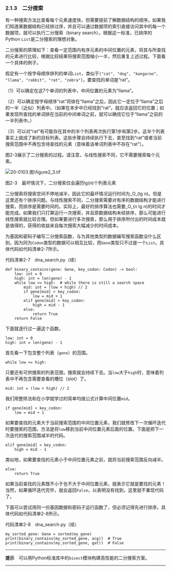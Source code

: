 ### 2.1.3　二分搜索

有一种搜索方法比查看每个元素速度快，但需要提前了解数据结构的顺序。如果我们知道某数据结构已经排过序，并且可以通过数据项的索引直接访问其中的每一个数据项，就可以执行二分搜索（binary search）。根据这一标准，已排序的Python `List`是二分搜索的理想对象。

二分搜索的原理如下：查看一定范围内有序元素的中间位置的元素，将其与所查找的元素进行比较，根据比较结果将搜索范围缩小一半，然后重复上述过程。下面看一个具体的例子。

假定有一个按字母顺序排列的单词`List`，类似于`["cat", "dog", "kangaroo", "llama", "rabbit", "rat", "zebra"]`，要查找的单词是“rat”。

（1）可以确定在这7个单词的列表中，中间位置的元素为“llama”。

（2）可以确定按字母顺序“rat”将排在“llama”之后，因此它一定位于“llama”之后的一半（近似）列表中。（如果在本步中已经找到“rat”，就应该返回它的位置；如果发现所查找的单词排在当前的中间单词之前，就可以确信它位于“llama”之前的一半列表中。）

（3）可以对“rat”有可能存在其中的半个列表再次执行第1步和第2步。这半个列表事实上就成了新的目标列表。这些步骤会持续执行下去，直至找到“rat”或者当前搜索范围中不再包含待查找的元素（意味着该单词列表中不存在“rat”）。

图2-3展示了二分搜索的过程。请注意，与线性搜索不同，它不需要搜索每个元素。

![20-0103 图\figure2_3.tif](../0-Assets/Epubook/算法精粹：经典计算机科学问题的%20Python%20实现%20(David%20Kopec%20[Kopec,%20David])%20(Z-Library)/images/00015.jpeg)

图2-3　最坏情况下，二分搜索仅会遍历lg(_n_)个列表元素

二分搜索将搜索空间不停地减半，因此它的最坏情况运行时间为_O_(lg _n_)。但是这里还有个排序问题。与线性搜索不同，二分搜索需要对有序的数据结构才能进行搜索，而排序是需要时间的。实际上，最好的排序算法也需要_O_(_n_ lg _n_)的时间才能完成。如果我们只打算运行一次搜索，并且原数据结构未经排序，那么可能进行线性搜索就比较合理。但如果要进行多次搜索，那么用于排序所付出的时间成本就是值得的，获得的收益来自每次搜索大幅减少的时间成本。

为基因和密码子编写二分搜索函数，与为其他类型的数据编写搜索函数没什么区别，因为同为`Codon`类型的数据可以相互比较，而`Gene`类型只不过是一个`List`。具体代码如代码清单2-7所示。

代码清单2-7　dna_search.py（续）

```
def binary_contains(gene: Gene, key_codon: Codon) -> bool:
    low: int = 0
    high: int = len(gene) - 1
    while low <= high:  # while there is still a search space
        mid: int = (low + high) // 2
        if gene[mid] < key_codon:
            low = mid + 1
        elif gene[mid] > key_codon:
            high = mid - 1
        else:
            return True
    return False
```

下面就逐行过一遍这个函数。

```
low: int = 0
high: int = len(gene) - 1
```

首先看一下包含整个列表（`gene`）的范围。

```
while low <= high:
```

只要还有可供搜索的列表范围，搜索就会持续下去。当`low`大于`high`时，意味着列表中不再包含需要查看的槽位（slot）了。

```
mid: int = (low + high) // 2
```

我们用整除法和在小学就学过的简单均值公式计算中间位置`mid`。

```
if gene[mid] < key_codon:
    low = mid + 1
```

如果要查找的元素大于当前搜索范围的中间位置元素，我们就修改下一次循环迭代时要搜索的范围，方法是将`low`移到当前中间位置元素后面的位置。下面是把下一次迭代的搜索范围减半的代码。

```
elif gene[mid] > key_codon:
    high = mid - 1
```

类似地，如果要查找的元素小于中间位置元素之前，就将当前搜索范围反向减半。

```
else:
    return True
```

如果当前查找的元素既不小于也不大于中间位置元素，就表示它就是要找的元素！当然，如果循环迭代完毕，就会返回`False`，以表明没有找到，这里就不重现代码了。

下面可以尝试用同一份基因数据和密码子运行函数了，但必须记得先进行排序。具体代码如代码清单2-8所示。

代码清单2-8　dna_search.py（续）

```
my_sorted_gene: Gene = sorted(my_gene)
print(binary_contains(my_sorted_gene, acg))  # True
print(binary_contains(my_sorted_gene, gat))  # False
```

---

  

**提示**　可以用Python标准库中的`bisect`模块构建高性能的二分搜索方案。

---